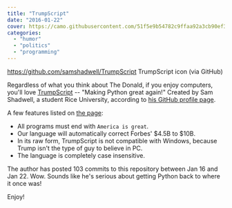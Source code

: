 ```yaml
---
title: "TrumpScript"
date: "2016-01-22"
cover: https://camo.githubusercontent.com/51f5e9b54782c9ffaa92a3cb90ef3ea5f2b80228888b438569d5d439ec380cb8/68747470733a2f2f7261772e6769746875622e636f6d2f73616d7368616477656c6c2f5472756d705363726970742f6d61737465722f5472756d705363726970742e6a7067
categories: 
  - "humor"
  - "politics"
  - "programming"
---
```


https://github.com/samshadwell/TrumpScript TrumpScript icon (via GitHub)

Regardless of what you think about The Donald, if you enjoy computers, you'll love [TrumpScript](https://github.com/samshadwell/TrumpScript) -- "Making Python great again!" Created by Sam Shadwell, a student Rice University, according to [his GitHub profile page](https://github.com/samshadwell).

A few features listed on [the page](https://github.com/samshadwell/TrumpScript):

- All programs must end with `America is great`.
- Our language will automatically correct Forbes' $4.5B to $10B.
- In its raw form, TrumpScript is not compatible with Windows, because Trump isn't the type of guy to believe in PC.
- The language is completely case insensitive.

The author has posted 103 commits to this repository between Jan 16 and Jan 22. Wow. Sounds like he's serious about getting Python back to where it once was!

Enjoy!
